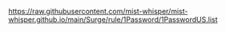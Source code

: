 https://raw.githubusercontent.com/mist-whisper/mist-whisper.github.io/main/Surge/rule/1Password/1PasswordUS.list
